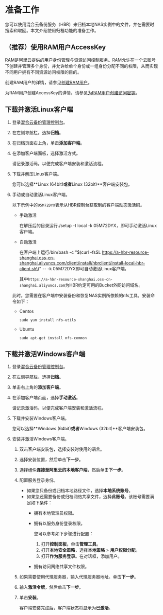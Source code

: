 # 准备工作

您可以使用混合云备份服务（HBR）来归档本地NAS实例中的文件，并在需要时搜索和取回。本文介绍使用归档功能的准备工作。

## （推荐）使用RAM用户AccessKey

RAM是阿里云提供的用户身份管理与资源访问控制服务。RAM允许在一个云账号下创建并管理多个身份，并允许给单个身份或一组身份分配不同的权限，从而实现不同用户拥有不同资源访问权限的目的。

创建RAM用户的详情，请参见[创建RAM用户](/cn.zh-CN/用户管理/基本操作/创建RAM用户.md)。

为RAM用户创建AccessKey的详情，请参见[为RAM用户创建访问密钥](/cn.zh-CN/安全设置/访问密钥/为RAM用户创建访问密钥.md)。

## 下载并激活Linux客户端

1.  登录[混合云备份管理控制台](https://hbr.console.aliyun.com)。

2.  在左侧导航栏，选择**归档**。

3.  在归档页面右上角，单击**添加客户端**。

4.  在添加客户端面板，选择激活方式。

    请记录激活码，以便完成客户端安装和激活流程。

5.  下载并解压Linux客户端。

    您可以选择**Linux \(64bit\)**或者**Linux \(32bit\)**客户端安装包。

6.  手动或自动激活Linux客户端。

    以下示例中的`05M72DYX`表示从HBR控制台获取到的客户端动态激活码。

    -   手动激活

        在解压后的目录运行./setup -t local -k 05M72DYX，即可手动激活Linux客户端。

    -   自动激活

        在客户端上运行/bin/bash -c "$\(curl -fsSL https://a-hbr-resource-shanghai.oss-cn-shanghai.aliyuncs.com/client/install/hbrclient/install-local-hbr-client.sh\)" -- -k 05M72DYX即可自动激活Linux客户端。

        其中`https://a-hbr-resource-shanghai.oss-cn-shanghai.aliyuncs.com`为HBR约定可用的Bucket外网访问域名。

    此时，您需要在客户端中安装备份和恢复NAS实例所依赖的nfs工具，安装命令如下：

    -   Centos

        ```
        sudo yum install nfs-utils
        ```

    -   Ubuntu

        ```
        sudo apt-get install nfs-common
        ```


## 下载并激活Windows客户端

1.  登录[混合云备份管理控制台](https://hbr.console.aliyun.com)。

2.  在左侧导航栏，选择**归档**。

3.  单击右上角的**添加客户端**。

4.  在添加客户端页面，选择**手动激活**。

    请记录激活码，以便完成客户端安装和激活流程。

5.  下载并安装Windows客户端。

    您可以选择**Windows \(64bit\)**或者**Windows \(32bit\)**客户端安装包。

6.  安装并激活Windows客户端。

    1.  双击客户端安装包，选择安装时使用的语言。

    2.  选择安装位置，然后单击**下一步**。

    3.  选择组件**连接至阿里云的本地客户端**，然后单击**下一步**。

    4.  配置服务登录身份。

        -   如果您只备份或归档本地路径文件，选择**本地系统账号**。
        -   如果您还需要备份或归档网络共享文件，选择**此账号**。该账号需要满足如下条件：
            -   拥有本地管理员权限。
            -   拥有以服务身份登录权限。

                您可以参考如下步骤进行配置：

                1.  打开**控制面板**，单击**管理工具**。
                2.  打开**本地安全策略**，选择**本地策略** \> **用户权限分配**。
                3.  打开**作为服务登录**。在对话框，添加用户。
            -   拥有访问网络共享文件权限。
    5.  如果需要使用代理服务器，输入代理服务器地址。单击**下一步**。

    6.  输入**激活令牌**，然后单击**下一步**。

    7.  单击**安装**。

        客户端安装完成后，客户端状态将显示为**已激活**。


